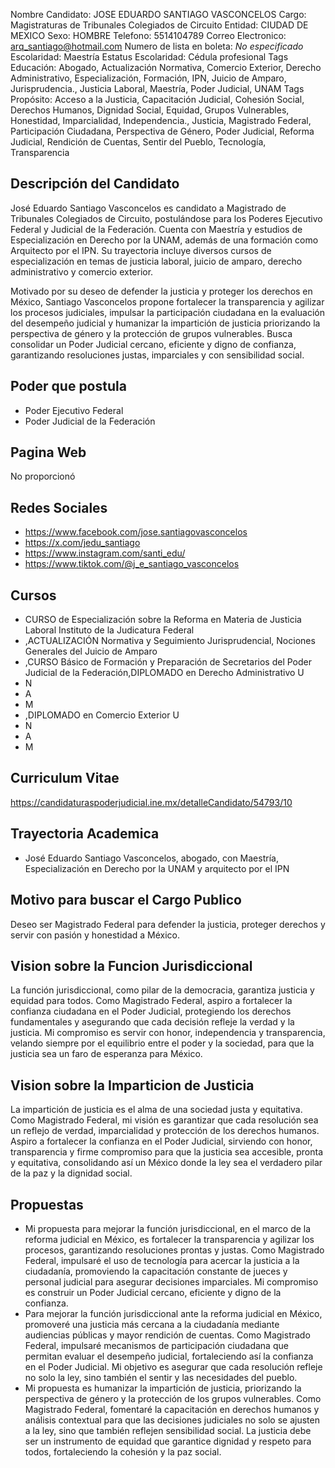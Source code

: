 Nombre Candidato: JOSE EDUARDO SANTIAGO VASCONCELOS
Cargo: Magistraturas de Tribunales Colegiados de Circuito
Entidad: CIUDAD DE MEXICO
Sexo: HOMBRE
Telefono: 5514104789
Correo Electronico: arq_santiago@hotmail.com
Numero de lista en boleta: *No especificado*
Escolaridad: Maestría
Estatus Escolaridad: Cédula profesional
Tags Educación: Abogado, Actualización Normativa, Comercio Exterior, Derecho Administrativo, Especialización, Formación, IPN, Juicio de Amparo, Jurisprudencia., Justicia Laboral, Maestría, Poder Judicial, UNAM
Tags Propósito: Acceso a la Justicia, Capacitación Judicial, Cohesión Social, Derechos Humanos, Dignidad Social, Equidad, Grupos Vulnerables, Honestidad, Imparcialidad, Independencia., Justicia, Magistrado Federal, Participación Ciudadana, Perspectiva de Género, Poder Judicial, Reforma Judicial, Rendición de Cuentas, Sentir del Pueblo, Tecnología, Transparencia


## Descripción del Candidato 

José Eduardo Santiago Vasconcelos es candidato a Magistrado de Tribunales Colegiados de Circuito, postulándose para los Poderes Ejecutivo Federal y Judicial de la Federación. Cuenta con Maestría y estudios de Especialización en Derecho por la UNAM, además de una formación como Arquitecto por el IPN. Su trayectoria incluye diversos cursos de especialización en temas de justicia laboral, juicio de amparo, derecho administrativo y comercio exterior.

Motivado por su deseo de defender la justicia y proteger los derechos en México, Santiago Vasconcelos propone fortalecer la transparencia y agilizar los procesos judiciales, impulsar la participación ciudadana en la evaluación del desempeño judicial y humanizar la impartición de justicia priorizando la perspectiva de género y la protección de grupos vulnerables. Busca consolidar un Poder Judicial cercano, eficiente y digno de confianza, garantizando resoluciones justas, imparciales y con sensibilidad social.


## Poder que postula

- Poder Ejecutivo Federal
- Poder Judicial de la Federación


## Pagina Web

No proporcionó


## Redes Sociales

- https://www.facebook.com/jose.santiagovasconcelos
- https://x.com/jedu_santiago
- https://www.instagram.com/santi_edu/
- https://www.tiktok.com/@j_e_santiago_vasconcelos


## Cursos

- CURSO de Especialización sobre la Reforma en Materia de Justicia Laboral   Instituto de la Judicatura Federal
- ,ACTUALIZACIÓN Normativa y Seguimiento Jurisprudencial, Nociones Generales del Juicio de Amparo
- ,CURSO Básico de Formación y Preparación de Secretarios del Poder Judicial de la Federación,DIPLOMADO en Derecho Administrativo U
- N
- A
- M
- ,DIPLOMADO en Comercio Exterior U
- N
- A
- M


## Curriculum Vitae

https://candidaturaspoderjudicial.ine.mx/detalleCandidato/54793/10


## Trayectoria Academica

- José Eduardo Santiago Vasconcelos, abogado, con Maestría, Especialización en Derecho por la UNAM y arquitecto por el IPN


## Motivo para buscar el Cargo Publico

Deseo ser Magistrado Federal para defender la justicia, proteger derechos y servir con pasión y honestidad a México.


## Vision sobre la Funcion Jurisdiccional

La función jurisdiccional, como pilar de la democracia, garantiza justicia y equidad para todos. Como Magistrado Federal, aspiro a fortalecer la confianza ciudadana en el Poder Judicial, protegiendo los derechos fundamentales y asegurando que cada decisión refleje la verdad y la justicia. Mi compromiso es servir con honor, independencia y transparencia, velando siempre por el equilibrio entre el poder y la sociedad, para que la justicia sea un faro de esperanza para México.


## Vision sobre la Imparticion de Justicia

La impartición de justicia es el alma de una sociedad justa y equitativa. Como Magistrado Federal, mi visión es garantizar que cada resolución sea un reflejo de verdad, imparcialidad y protección de los derechos humanos. Aspiro a fortalecer la confianza en el Poder Judicial, sirviendo con honor, transparencia y firme compromiso para que la justicia sea accesible, pronta y equitativa, consolidando así un México donde la ley sea el verdadero pilar de la paz y la dignidad social.


## Propuestas

- Mi propuesta para mejorar la función jurisdiccional, en el marco de la reforma judicial en México, es fortalecer la transparencia y agilizar los procesos, garantizando resoluciones prontas y justas. Como Magistrado Federal, impulsaré el uso de tecnología para acercar la justicia a la ciudadanía, promoviendo la capacitación constante de jueces y personal judicial para asegurar decisiones imparciales. Mi compromiso es construir un Poder Judicial cercano, eficiente y digno de la confianza.
- Para mejorar la función jurisdiccional ante la reforma judicial en México, promoveré una justicia más cercana a la ciudadanía mediante audiencias públicas y mayor rendición de cuentas. Como Magistrado Federal, impulsaré mecanismos de participación ciudadana que permitan evaluar el desempeño judicial, fortaleciendo así la confianza en el Poder Judicial. Mi objetivo es asegurar que cada resolución refleje no solo la ley, sino también el sentir y las necesidades del pueblo.
- Mi propuesta es humanizar la impartición de justicia, priorizando la perspectiva de género y la protección de los grupos vulnerables. Como Magistrado Federal, fomentaré la capacitación en derechos humanos y análisis contextual para que las decisiones judiciales no solo se ajusten a la ley, sino que también reflejen sensibilidad social. La justicia debe ser un instrumento de equidad que garantice dignidad y respeto para todos, fortaleciendo la cohesión y la paz social.

